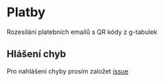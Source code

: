 # Platby
Rozesílání platebních emailů s QR kódy z g-tabulek

## Hlášení chyb
Pro nahlášení chyby prosím založet [issue](https://github.com/BoZenKhaa/platby/issues)
